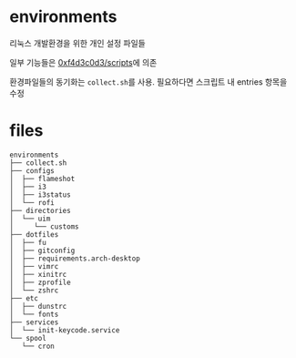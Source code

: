 # environments
리눅스 개발환경을 위한 개인 설정 파일들

일부 기능들은 [0xf4d3c0d3/scripts](https://github.com/0xF4D3C0D3/scripts)에 의존

환경파일들의 동기화는 `collect.sh`를 사용. 필요하다면 스크립트 내 entries 항목을 수정

# files
```shell
environments
├── collect.sh
├── configs
│  ├── flameshot
│  ├── i3
│  ├── i3status
│  └── rofi
├── directories
│  └── uim
│     └── customs
├── dotfiles
│  ├── fu
│  ├── gitconfig
│  ├── requirements.arch-desktop
│  ├── vimrc
│  ├── xinitrc
│  ├── zprofile
│  └── zshrc
├── etc
│  ├── dunstrc
│  └── fonts
├── services
│  └── init-keycode.service
└── spool
   └── cron
```
